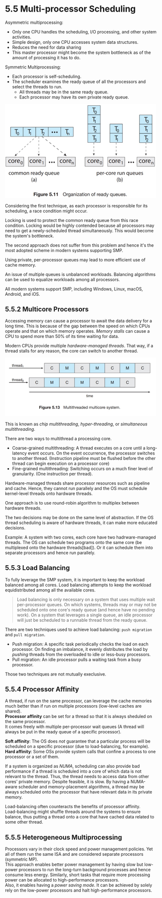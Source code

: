 # 5.5 Multi-processor Scheduling

Asymmetric multiprocessing:

* Only one CPU handles the scheduling, I/O processing, and other system activities.
* Simple design, only one CPU accesses system data structures.
* Reduces the need for data sharing
* This master processor might become the system bottleneck as of the amount of processing it has to do.

Symmetric Multiprocessing:

* Each processor is self-scheduling.
* The scheduler examines the ready queue of all the processors and select the threads to run.
  * All threads may be in the same ready queue.
  * Each processor may have its own private ready queue.

<img src="imgs/5.11.jpg" width=500 alt="Figure 5.11 in the textbook">

Considering the first technique, as each processor is responsible for its scheduling, a race condition might occur.

Locking is used to protect the common ready queue from this race condition. Locking would be highly contended because all processors may need to get a newly-scheduled thread simultaneously. This would become the system's bottleneck.

The second approach does not suffer from this problem and hence it's the most adopted scheme in modern systems supporting SMP.

Using private, per-processor queues may lead to more efficient use of cache memory.

An issue of multiple queues is unbalanced workloads. Balancing algorithms can be used to equalize workloads among all processors.

All modern systems support SMP, including Windows, Linux, macOS, Android, and iOS.

## 5.5.2 Multicore Processors

Accessing memory can cause a processor to await the data delivery for a long time. This is because of the gap between the speed on which CPUs operate and that on which memory operates. _Memory stalls_ can cause a CPU to spend more than 50% of its time waiting for  data.

Modern CPUs provide multiple _hardware-managed threads_. That way, if a thread stalls for any reason, the core can switch to another thread.

<img src="imgs/5.13.jpg" width=500 alt="Figure 5.11 in the textbook">

This is known as _chip multithreading_, _hyper-threading_, or _simultaneous multithreading_.

There are two ways to multithread a processing core.

* Coarse-grained multithreading: A thread executes on a core until a long-latency event occurs. On the event occurrence, the processor switches to another thread. (Instruction pipeline must be flushed before the other thread can begin execution on a processor core)
* Fine-grained multithreading: Switching occurs on a much finer level of granularity. (One instruction per thread).  

Hardware-managed threads share processor resources such as pipeline and cache. Hence, they cannot run parallely and the OS must schedule kernel-level threads onto hardware threads.

One approach is to use round-robin algorithm to multiplex between hardware threads.  

The two decisions may be done on the same level of abstraction. If the OS thread scheduling is aware of hardware threads, it can make more educated decisions.

Example: A system with two cores, each core have two hadrware-managed threads. The OS can schedule two programs onto the same core (be multiplexed onto the hardware threads[bad]). Or it can schedule them into separate processors and hence run parallely.

## 5.5.3 Load Balancing

To fully leverage the SMP system, it is important to keep the workload balanced among all cores. Load balancing attempts to keep the workload equidistributed among all the available cores.

> Load balancing is only necessary on a system that uses multiple wait per-processor queues. On which systems, threads may or may not be scheduled onto one core's ready queue (and hence have no pending work). On a system that leverages a single queue, an idle processor will just be scheduled to a runnable thread from the ready queue.

There are two techniques used to achieve load balancing: `push migration` and `pull migration`.  

* Push migration: A specific task periodically checks the load on each processor. On finding an imbalance, it evenly distributes the load by _pushing_ threads from the overloaded to idle or less-busy processors.
* Pull migration: An idle processor pulls a waiting task from a busy processor.

Those two techniques are not mutually execlusive.

## 5.5.4 Processor Affinity

A thread, if run on the same processor, can leverage the cache memories much better than if run on multiple processors (low-level caches are shared).  
**Processor affinity** can be set for a thread so that it is always sheduled on the same processor.  
It comes freely with multiple per-processor wait queues (A thread will always be put in the ready queue of a specific processor).  

**Soft affinity**: The OS does _not_ guarantee that a particular process will be scheduled on a specific processor (due to load-balancing, for example).  
**Hard affinity**:  Some OSs provide system calls that confine a process to one processor or a set of them.

If a system is organized as _NUMA_, scheduling can also provide bad performance if a thread is scheduled into a core of which data is not relevant to the thread. Thus, the thread needs to access data from other cores' private memory. Despite feasible, it is slow. By having a NUMA-aware scheduler and memory-placement algorithms, a thread may be always scheduled onto the processor that have relevant data in its private memory.

Load-balancing often counteracts the benefits of processor affinity.  
Load-balancing might shuffle threads around the systems to ensure balance, thus putting a thread onto a core that have cached data related to some other thread.

## 5.5.5 Heterogeneous Multiprocessing

Processors vary in their clock speed and power management policies. Yet all of them run the same ISA and are considered separate processors (symmetric MP).  
This approach enables better power management by having slow but low-power processors to run the long-turn background processes and hence consume less energy. Similarly, short tasks that require more processing power can be allocated to high-performance processors.  
Also, it enables having a _power saving mode_. It can be achieved by solely rely on the low-power processors and halt high-performance processors.
